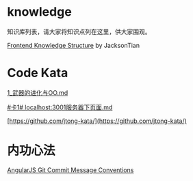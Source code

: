 knowledge
=========

知识库列表，请大家将知识点列在这里，供大家围观。

[Frontend Knowledge Structure](https://github.com/JacksonTian/fks) by JacksonTian


Code Kata
=========

[1_武器的进化与OO.md](https://gist.github.com/jtong/deaf54d5f7d3a44825b1)

[#卡1# localhost:3001服务器下页面.md](https://gist.github.com/jtong/6697173)

[https://github.com/jtong-kata/](https://github.com/jtong-kata/)

内功心法
=========

[AngularJS Git Commit Message Conventions](https://docs.google.com/document/d/1QrDFcIiPjSLDn3EL15IJygNPiHORgU1_OOAqWjiDU5Y/edit)
